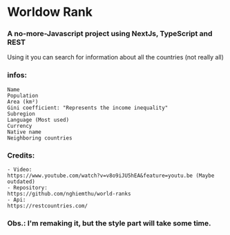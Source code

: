 # Worldow Rank

### A no-more-Javascript project using NextJs, TypeScript and REST

Using it you can search for information about all the countries (not really all)

### infos:

    Name
    Population
    Area (km²)
    Gini coefficient: "Represents the income inequality"
    Subregion
    Language (Most used)
    Currency
    Native name
    Neighboring countries

### Credits:

    - Video:
    https://www.youtube.com/watch?v=v8o9iJU5hEA&feature=youtu.be (Maybe outdated)
    - Repository:
    https://github.com/nghiemthu/world-ranks
    - Api:
    https://restcountries.com/

### Obs.: I'm remaking it, but the style part will take some time.
